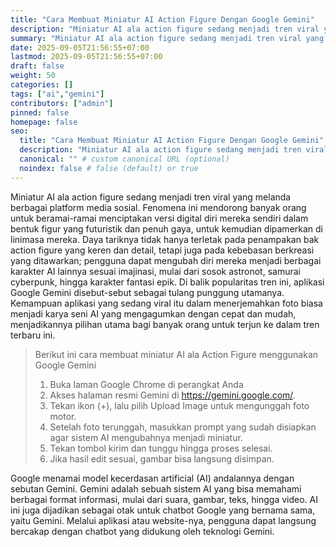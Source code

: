 ```yaml
---
title: "Cara Membuat Miniatur AI Action Figure Dengan Google Gemini"
description: "Miniatur AI ala action figure sedang menjadi tren viral yang melanda berbagai platform media sosial"
summary: "Miniatur AI ala action figure sedang menjadi tren viral yang melanda berbagai platform media sosial. Fenomena ini mendorong banyak orang untuk beramai-ramai menciptakan versi digital diri mereka sendiri dalam bentuk figur yang futuristik dan penuh gaya, untuk kemudian dipamerkan di linimasa mereka"
date: 2025-09-05T21:56:55+07:00
lastmod: 2025-09-05T21:56:55+07:00
draft: false
weight: 50
categories: []
tags: ["ai","gemini"]
contributors: ["admin"]
pinned: false
homepage: false
seo:
  title: "Cara Membuat Miniatur AI Action Figure Dengan Google Gemini" # custom title (optional)
  description: "Miniatur AI ala action figure sedang menjadi tren viral yang melanda berbagai platform media sosial" # custom description (recommended)
  canonical: "" # custom canonical URL (optional)
  noindex: false # false (default) or true
---
```


Miniatur AI ala action figure sedang menjadi tren viral yang melanda berbagai platform media sosial. Fenomena ini mendorong banyak orang untuk beramai-ramai menciptakan versi digital diri mereka sendiri dalam bentuk figur yang futuristik dan penuh gaya, untuk kemudian dipamerkan di linimasa mereka. Daya tariknya tidak hanya terletak pada penampakan bak action figure yang keren dan detail, tetapi juga pada kebebasan berkreasi yang ditawarkan; pengguna dapat mengubah diri mereka menjadi berbagai karakter AI lainnya sesuai imajinasi, mulai dari sosok astronot, samurai cyberpunk, hingga karakter fantasi epik. Di balik popularitas tren ini, aplikasi Google Gemini disebut-sebut sebagai tulang punggung utamanya. Kemampuan aplikasi yang sedang viral itu dalam menerjemahkan foto biasa menjadi karya seni AI yang mengagumkan dengan cepat dan mudah, menjadikannya pilihan utama bagi banyak orang untuk terjun ke dalam tren terbaru ini.

> Berikut ini cara membuat  miniatur AI ala Action Figure menggunakan Google Gemini
> 1. Buka laman Google Chrome di perangkat Anda
> 2. Akses halaman resmi Gemini di https://gemini.google.com/.
> 3. Tekan ikon (+), lalu pilih Upload Image untuk mengunggah foto motor.
> 4. Setelah foto terunggah, masukkan prompt yang sudah disiapkan agar sistem AI mengubahnya menjadi miniatur.
> 5. Tekan tombol kirim dan tunggu hingga proses selesai.
> 6. Jika hasil edit sesuai, gambar bisa langsung disimpan.

Google menamai model kecerdasan artificial (AI) andalannya dengan sebutan Gemini. Gemini adalah sebuah sistem AI yang bisa memahami berbagai format informasi, mulai dari suara, gambar, teks, hingga video. AI ini juga dijadikan sebagai otak untuk chatbot Google yang bernama sama, yaitu Gemini. Melalui aplikasi atau website-nya, pengguna dapat langsung bercakap dengan chatbot yang didukung oleh teknologi Gemini.
